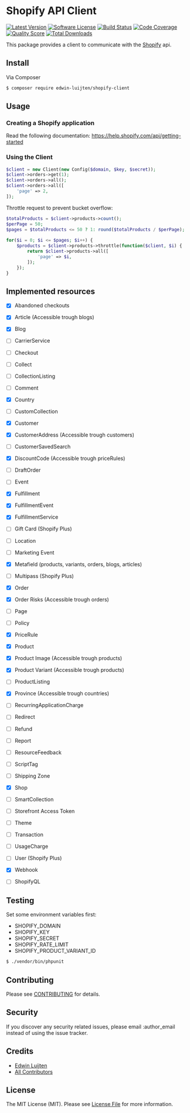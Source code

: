 # Shopify API Client

[![Latest Version](https://img.shields.io/github/release/edwin-luijten/shopify-client.svg?style=flat)](https://github.com/Edwin-Luijten/shopify-client/releases)
[![Software License](https://img.shields.io/badge/license-MIT-brightgreen.svg?style=flat-square)](LICENSE.md)
[![Build Status](https://img.shields.io/travis/Edwin-Luijten/shopify-client/develop.svg?style=flat-square)](https://travis-ci.org/Edwin-Luijten/shopify-client)
[![Code Coverage](https://img.shields.io/scrutinizer/coverage/g/Edwin-Luijten/shopify-client.svg?style=flat-square)](https://scrutinizer-ci.com/g/Edwin-Luijten/shopify-client/?branch=develop)
[![Quality Score](https://img.shields.io/scrutinizer/g/Edwin-Luijten/shopify-client.svg?style=flat-square)](https://scrutinizer-ci.com/g/Edwin-Luijten/shopify-client/?branch=develop)
[![Total Downloads](https://img.shields.io/packagist/dt/edwin-luijten/shopify-client.svg?style=flat-square)](https://packagist.org/packages/edwin-luijten/shopify-client)

This package provides a client to communicate with the [Shopify](https://help.shopify.com/api/getting-started) api.

## Install

Via Composer

``` bash
$ composer require edwin-luijten/shopify-client
```

## Usage

### Creating a Shopify application

Read the following documentation: https://help.shopify.com/api/getting-started
### Using the Client
``` php
$client = new Client(new Config($domain, $key, $secret));
$client->orders->get(1);  
$client->orders->all();
$client->orders->all([
    'page' => 2,
]);
```

Throttle request to prevent bucket overflow:  

``` php
$totalProducts = $client->products->count();
$perPage = 50;
$pages = $totalProducts <= 50 ? 1: round($totalProducts / $perPage);
  
for($i = 0; $i <= $pages; $i++) {
    $products = $client->products->throttle(function($client, $i) {
        return $client->products->all([
            'page' => $i,
        ]);
    });
}
```

## Implemented resources

- [x] Abandoned checkouts  
- [x] Article (Accessible trough blogs)
- [x] Blog  
- [ ] CarrierService  
- [ ] Checkout  
- [ ] Collect  
- [ ] CollectionListing  
- [ ] Comment  
- [x] Country  
- [ ] CustomCollection  
- [x] Customer  
- [x] CustomerAddress (Accessible trough customers)
- [ ] CustomerSavedSearch  
- [x] DiscountCode (Accessible trough priceRules)
- [ ] DraftOrder  
- [ ] Event  
- [x] Fulfillment  
- [x] FulfillmentEvent  
- [x] FulfillmentService  
- [ ] Gift Card (Shopify Plus)  
- [ ] Location  
- [ ] Marketing Event  
- [x] Metafield (products, variants, orders, blogs, articles) 
- [ ] Multipass (Shopify Plus)  
- [x] Order  
- [x] Order Risks (Accessible trough orders)
- [ ] Page
- [ ] Policy  
- [x] PriceRule  
- [x] Product  
- [x] Product Image (Accessible trough products)  
- [x] Product Variant  (Accessible trough products)
- [ ] ProductListing  
- [x] Province  (Accessible trough countries)
- [ ] RecurringApplicationCharge  
- [ ] Redirect  
- [ ] Refund  
- [ ] Report  
- [ ] ResourceFeedback  
- [ ] ScriptTag  
- [ ] Shipping Zone  
- [x] Shop  
- [ ] SmartCollection  
- [ ] Storefront Access Token  
- [ ] Theme  
- [ ] Transaction  
- [ ] UsageCharge  
- [ ] User (Shopify Plus)  
- [x] Webhook  
- [ ] ShopifyQL  



## Testing

Set some environment variables first:  
- SHOPIFY_DOMAIN  
- SHOPIFY_KEY  
- SHOPIFY_SECRET  
- SHOPIFY_RATE_LIMIT  
- SHOPIFY_PRODUCT_VARIANT_ID  

``` bash
$ ./vendor/bin/phpunit
```

## Contributing

Please see [CONTRIBUTING](CONTRIBUTING.md) for details.

## Security

If you discover any security related issues, please email :author_email instead of using the issue tracker.

## Credits

- [Edwin Luijten](https://github.com/Edwin-Luijten)
- [All Contributors](https://github.com/Edwin-Luijten/shopify-client/graphs/contributors)

## License

The MIT License (MIT). Please see [License File](LICENSE.md) for more information.